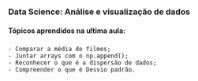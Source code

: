 ### Data Science: Análise e visualização de dados
    
#### Tópicos aprendidos na ultima aula:

###
    - Comparar a média de filmes;
    - Juntar arrays com o np.append();
    - Reconhecer o que é a dispersão de dados;
    - Compreender o que é Desvio padrão.
